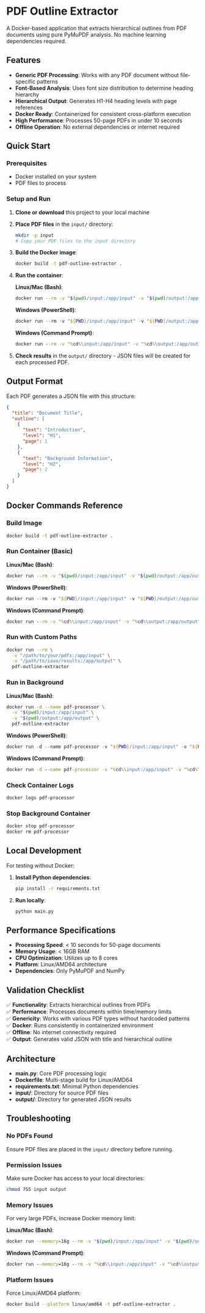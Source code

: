 # PDF Outline Extractor

A Docker-based application that extracts hierarchical outlines from PDF documents using pure PyMuPDF analysis. No machine learning dependencies required.

## Features

- **Generic PDF Processing**: Works with any PDF document without file-specific patterns
- **Font-Based Analysis**: Uses font size distribution to determine heading hierarchy  
- **Hierarchical Output**: Generates H1-H4 heading levels with page references
- **Docker Ready**: Containerized for consistent cross-platform execution
- **High Performance**: Processes 50-page PDFs in under 10 seconds
- **Offline Operation**: No external dependencies or internet required

## Quick Start

### Prerequisites
- Docker installed on your system
- PDF files to process

### Setup and Run

1. **Clone or download** this project to your local machine

2. **Place PDF files** in the `input/` directory:
   ```bash
   mkdir -p input
   # Copy your PDF files to the input directory
   ```

3. **Build the Docker image**:
   ```bash
   docker build -t pdf-outline-extractor .
   ```

4. **Run the container**:

   **Linux/Mac (Bash)**:
   ```bash
   docker run --rm -v "$(pwd)/input:/app/input" -v "$(pwd)/output:/app/output" pdf-outline-extractor
   ```

   **Windows (PowerShell)**:
   ```powershell
   docker run --rm -v "${PWD}/input:/app/input" -v "${PWD}/output:/app/output" pdf-outline-extractor
   ```

   **Windows (Command Prompt)**:
   ```cmd
   docker run --rm -v "%cd%\input:/app/input" -v "%cd%\output:/app/output" pdf-outline-extractor
   ```

5. **Check results** in the `output/` directory - JSON files will be created for each processed PDF.

## Output Format

Each PDF generates a JSON file with this structure:

```json
{
  "title": "Document Title",
  "outline": [
    {
      "text": "Introduction", 
      "level": "H1",
      "page": 1
    },
    {
      "text": "Background Information",
      "level": "H2", 
      "page": 2
    }
  ]
}
```

## Docker Commands Reference

### Build Image
```bash
docker build -t pdf-outline-extractor .
```

### Run Container (Basic)

**Linux/Mac (Bash)**:
```bash
docker run --rm -v "$(pwd)/input:/app/input" -v "$(pwd)/output:/app/output" pdf-outline-extractor
```

**Windows (PowerShell)**:
```powershell
docker run --rm -v "${PWD}/input:/app/input" -v "${PWD}/output:/app/output" pdf-outline-extractor
```

**Windows (Command Prompt)**:
```cmd
docker run --rm -v "%cd%\input:/app/input" -v "%cd%\output:/app/output" pdf-outline-extractor
```

### Run with Custom Paths
```bash
docker run --rm \
  -v "/path/to/your/pdfs:/app/input" \
  -v "/path/to/save/results:/app/output" \
  pdf-outline-extractor
```

### Run in Background

**Linux/Mac (Bash)**:
```bash
docker run -d --name pdf-processor \
  -v "$(pwd)/input:/app/input" \
  -v "$(pwd)/output:/app/output" \
  pdf-outline-extractor
```

**Windows (PowerShell)**:
```powershell
docker run -d --name pdf-processor -v "${PWD}/input:/app/input" -v "${PWD}/output:/app/output" pdf-outline-extractor
```

**Windows (Command Prompt)**:
```cmd
docker run -d --name pdf-processor -v "%cd%\input:/app/input" -v "%cd%\output:/app/output" pdf-outline-extractor
```

### Check Container Logs
```bash
docker logs pdf-processor
```

### Stop Background Container
```bash
docker stop pdf-processor
docker rm pdf-processor
```

## Local Development

For testing without Docker:

1. **Install Python dependencies**:
   ```bash
   pip install -r requirements.txt
   ```

2. **Run locally**:
   ```bash
   python main.py
   ```

## Performance Specifications

- **Processing Speed**: < 10 seconds for 50-page documents
- **Memory Usage**: < 16GB RAM
- **CPU Optimization**: Utilizes up to 8 cores
- **Platform**: Linux/AMD64 architecture
- **Dependencies**: Only PyMuPDF and NumPy

## Validation Checklist

✅ **Functionality**: Extracts hierarchical outlines from PDFs  
✅ **Performance**: Processes documents within time/memory limits  
✅ **Genericity**: Works with various PDF types without hardcoded patterns  
✅ **Docker**: Runs consistently in containerized environment  
✅ **Offline**: No internet connectivity required  
✅ **Output**: Generates valid JSON with title and hierarchical outline  

## Architecture

- **main.py**: Core PDF processing logic
- **Dockerfile**: Multi-stage build for Linux/AMD64
- **requirements.txt**: Minimal Python dependencies
- **input/**: Directory for source PDF files
- **output/**: Directory for generated JSON results

## Troubleshooting

### No PDFs Found
Ensure PDF files are placed in the `input/` directory before running.

### Permission Issues  
Make sure Docker has access to your local directories:
```bash
chmod 755 input output
```

### Memory Issues
For very large PDFs, increase Docker memory limit:

**Linux/Mac (Bash)**:
```bash
docker run --memory=16g --rm -v "$(pwd)/input:/app/input" -v "$(pwd)/output:/app/output" pdf-outline-extractor
```

**Windows (Command Prompt)**:
```cmd
docker run --memory=16g --rm -v "%cd%\input:/app/input" -v "%cd%\output:/app/output" pdf-outline-extractor
```

### Platform Issues
Force Linux/AMD64 platform:
```bash
docker build --platform linux/amd64 -t pdf-outline-extractor .
```